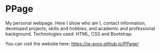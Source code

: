 # PPage
My personal webpage. Here I show who am I, contact information, developed projects, skills and hobbies, and academic and professional background. Technologies used: HTML, CSS and Bootstrap.

You can visit the website here: 
https://ja-avos.github.io/PPage/
